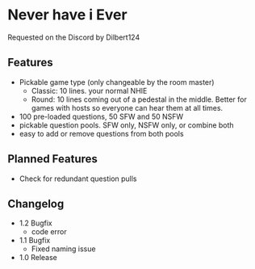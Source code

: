 # Never have i Ever
Requested on the Discord by Dilbert124

## Features
- Pickable game type (only changeable by the room master)
  - Classic: 10 lines. your normal NHIE
  - Round: 10 lines coming out of a pedestal in the middle. Better for games with hosts so everyone can hear them at all times.
- 100 pre-loaded questions, 50 SFW and 50 NSFW
- pickable question pools. SFW only, NSFW only, or combine both
- easy to add or remove questions from both pools

## Planned Features
- Check for redundant question pulls

## Changelog
- 1.2 Bugfix
  - code error
- 1.1 Bugfix
  - Fixed naming issue
- 1.0 Release
